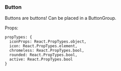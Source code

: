 ### Button

Buttons are buttons! Can be placed in a ButtonGroup.

Props:
```
propTypes: {
  iconProps: React.PropTypes.object,
  icon: React.PropTypes.element,
  chromeless: React.PropTypes.bool,
  rounded: React.PropTypes.bool,
  active: React.PropTypes.bool
}
```